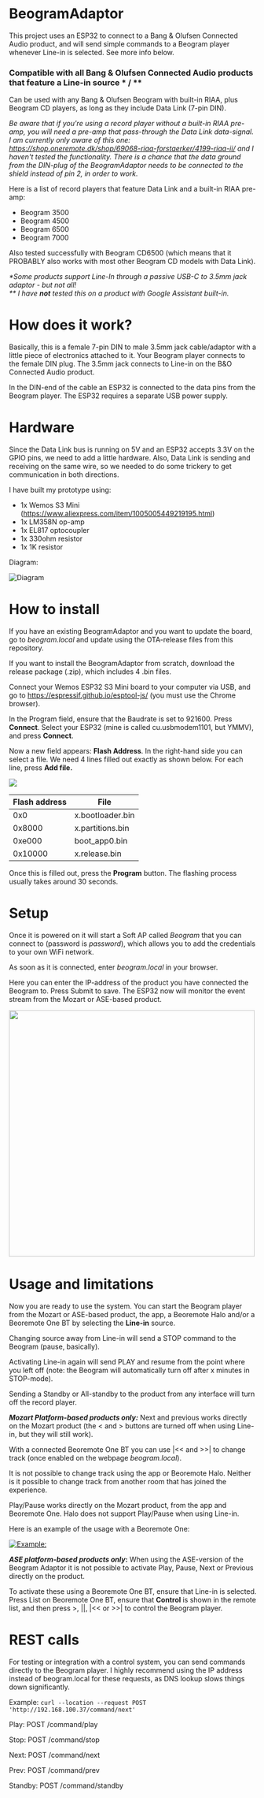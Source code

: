 # BeogramAdaptor
This project uses an ESP32 to connect to a Bang & Olufsen Connected Audio product, and will send simple commands to a Beogram player whenever Line-in is selected. See more info below.


### Compatible with all Bang & Olufsen Connected Audio products that feature a Line-in source * / **
Can be used with any Bang & Olufsen Beogram with built-in RIAA, plus Beogram CD players, as long as they include Data Link (7-pin DIN).

_Be aware that if you're using a record player without a built-in RIAA pre-amp, you will need a pre-amp that pass-through the Data Link data-signal. I am currently only aware of this one: https://shop.oneremote.dk/shop/69068-riaa-forstaerker/4199-riaa-ii/ and I haven't tested the functionality. There is a chance that the data ground from the DIN-plug of the BeogramAdaptor needs to be connected to the shield instead of pin 2, in order to work._

Here is a list of record players that feature Data Link and a built-in RIAA pre-amp:
- Beogram 3500
- Beogram 4500
- Beogram 6500
- Beogram 7000

Also tested successfully with Beogram CD6500 (which means that it PROBABLY also works with most other Beogram CD models with Data Link).

_*Some products support Line-In through a passive USB-C to 3.5mm jack adaptor - but not all!_ <br>
_** I have **not** tested this on a product with Google Assistant built-in._

# How does it work?
Basically, this is a female 7-pin DIN to male 3.5mm jack cable/adaptor with a little piece of electronics attached to it. Your Beogram player connects to the female DIN plug. The 3.5mm jack connects to Line-in on the B&O Connected Audio product.

In the DIN-end of the cable an ESP32 is connected to the data pins from the Beogram player. The ESP32 requires a separate USB power supply.


# Hardware
Since the Data Link bus is running on 5V and an ESP32 accepts 3.3V on the GPIO pins, we need to add a little hardware. Also, Data Link is sending and receiving on the same wire, so we needed to do some trickery to get communication in both directions.

I have built my prototype using:
- 1x Wemos S3 Mini (https://www.aliexpress.com/item/1005005449219195.html)
- 1x LM358N op-amp
- 1x EL817 optocoupler
- 1x 330ohm resistor
- 1x 1K resistor

Diagram:

![Diagram](Diagram.png)


# How to install
If you have an existing BeogramAdaptor and you want to update the board, go to _beogram.local_ and update using the OTA-release files from this repository.


If you want to install the BeogramAdaptor from scratch, download the release package (.zip), which includes 4 .bin files.

Connect your Wemos ESP32 S3 Mini board to your computer via USB, and go to https://espressif.github.io/esptool-js/ (you must use the Chrome browser).

In the Program field, ensure that the Baudrate is set to 921600. Press **Connect**. Select your ESP32 (mine is called cu.usbmodem1101, but YMMV), and press **Connect**.


Now a new field appears: **Flash Address**. In the right-hand side you can select a file. We need 4 lines filled out exactly as shown below. For each line, press **Add file.**

<img src="flashing-tool.png">

| Flash address | File |
| -------- | ------- |
| 0x0 | x.bootloader.bin |
| 0x8000 | x.partitions.bin |
| 0xe000 | boot_app0.bin |
| 0x10000 | x.release.bin |

Once this is filled out, press the **Program** button. The flashing process usually takes around 30 seconds.


# Setup
Once it is powered on it will start a Soft AP called _Beogram_ that you can connect to (password is _password_), which allows you to add the credentials to your own WiFi network.

As soon as it is connected, enter _beogram.local_ in your browser.

Here you can enter the IP-address of the product you have connected the Beogram to. Press Submit to save.
The ESP32 now will monitor the event stream from the Mozart or ASE-based product.

<img src="settings-page.png" width="500">


# Usage and limitations
Now you are ready to use the system.
You can start the Beogram player from the Mozart or ASE-based product, the app, a Beoremote Halo and/or a Beoremote One BT by selecting the **Line-in** source.


Changing source away from Line-in will send a STOP command to the Beogram (pause, basically). 

Activating Line-in again will send PLAY and resume from the point where you left off (note: the Beogram will automatically turn off after x minutes in STOP-mode).


Sending a Standby or All-standby to the product from any interface will turn off the record player.


**_Mozart Platform-based products only:_**
Next and previous works directly on the Mozart product (the < and > buttons are turned off when using Line-in, but they will still work). 


With a connected Beoremote One BT you can use |<< and >>| to change track (once enabled on the webpage _beogram.local_). 

It is not possible to change track using the app or Beoremote Halo. Neither is it possible to change track from another room that has joined the experience.


Play/Pause works directly on the Mozart product, from the app and Beoremote One. Halo does not support Play/Pause when using Line-in.


Here is an example of the usage with a Beoremote One:

[![Example:](https://img.youtube.com/vi/2GDzm5rNWII/0.jpg)](https://www.youtube.com/watch?v=2GDzm5rNWII)

**_ASE platform-based products only_:**
When using the ASE-version of the Beogram Adaptor it is not possible to activate Play, Pause, Next or Previous directly on the product. 

To activate these using a Beoremote One BT, ensure that Line-in is selected. Press List on Beoremote One BT, ensure that **Control** is shown in the remote list, and then press >, ||, |<< or >>| to control the Beogram player.


# REST calls
For testing or integration with a control system, you can send commands directly to the Beogram player. I highly recommend using the IP address instead of beogram.local for these requests, as DNS lookup slows things down significantly.

Example: ```curl --location --request POST 'http://192.168.100.37/command/next'```


Play: POST <ip>/command/play

Stop: POST <ip>/command/stop

Next: POST <ip>/command/next

Prev: POST <ip>/command/prev

Standby: POST <ip>/command/standby
